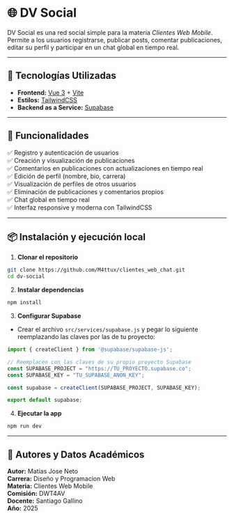 # 🌐 DV Social

DV Social es una red social simple para la materia *Clientes Web Mobile*. Permite a los usuarios registrarse, publicar posts, comentar publicaciones, editar su perfil y participar en un chat global en tiempo real.

---

## 🚀 Tecnologías Utilizadas

- **Frontend:** [Vue 3](https://vuejs.org/) + [Vite](https://vitejs.dev/)
- **Estilos:** [TailwindCSS](https://tailwindcss.com/)
- **Backend as a Service:** [Supabase](https://supabase.com/)

---

## 🧩 Funcionalidades

✅ Registro y autenticación de usuarios  
✅ Creación y visualización de publicaciones  
✅ Comentarios en publicaciones con actualizaciones en tiempo real  
✅ Edición de perfil (nombre, bio, carrera)  
✅ Visualización de perfiles de otros usuarios  
✅ Eliminación de publicaciones y comentarios propios  
✅ Chat global en tiempo real  
✅ Interfaz responsive y moderna con TailwindCSS  

---

## 📦 Instalación y ejecución local

1. **Clonar el repositorio**
```bash
git clone https://github.com/M4ttux/clientes_web_chat.git
cd dv-social
```

2. **Instalar dependencias**
```bash
npm install
```

3. **Configurar Supabase**
- Crear el archivo `src/services/supabase.js` y pegar lo siguiente reemplazando las claves por las de tu proyecto:
```js
import { createClient } from '@supabase/supabase-js';

// Reemplacen con las claves de su propio proyecto Supabase
const SUPABASE_PROJECT = "https://TU_PROYECTO.supabase.co";
const SUPABASE_KEY = "TU_SUPABASE_ANON_KEY";

const supabase = createClient(SUPABASE_PROJECT, SUPABASE_KEY);

export default supabase;
```

4. **Ejecutar la app**
```bash
npm run dev
```

---

## 📄 Autores y Datos Académicos

**Autor:** Matias Jose Neto  
**Carrera:** Diseño y Programacion Web  
**Materia:** Clientes Web Mobile  
**Comisión:** DWT4AV  
**Docente:** Santiago Gallino  
**Año:** 2025  